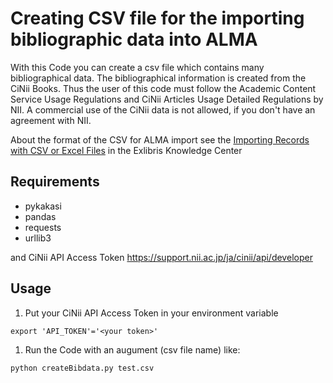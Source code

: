 # Creating CSV file for the importing bibliographic data into ALMA
With this Code you can create a csv file which contains many bibliographical data. 
The bibliographical information is created from the CiNii Books. Thus the user of this code must 
follow the Academic Content Service Usage Regulations and CiNii Articles Usage Detailed Regulations by NII.
A commercial use of the CiNii data is not allowed, if you don't have an agreement with NII.

About the format of the CSV for ALMA import see the [Importing Records with CSV or Excel Files](https://knowledge.exlibrisgroup.com/Alma/Product_Documentation/010Alma_Online_Help_(English)/040Resource_Management/060Record_Import/075Importing_Records_with_CSV_or_Excel_Files) in the Exlibris Knowledge Center


## Requirements
* pykakasi
* pandas
* requests 
* urllib3

and CiNii API Access Token https://support.nii.ac.jp/ja/cinii/api/developer

## Usage

1. Put your CiNii API Access Token in your environment variable

`export 'API_TOKEN'='<your token>'`

1. Run the Code with an augument (csv file name) like:

`python createBibdata.py test.csv`

